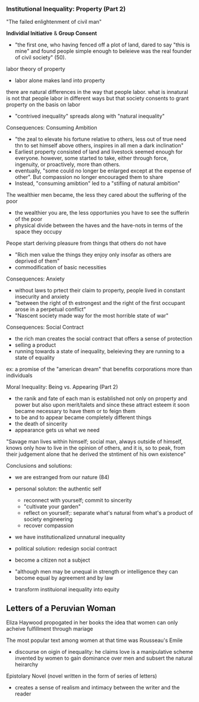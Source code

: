 ### Institutional Inequality: Property (Part 2)

"The failed enlightenment of civil man"

**Individial Initiative** & **Group Consent**
- "the first one, who having fenced off a plot of land, dared to say "this is mine" and found people simple enough to beleieve was the real founder of civil society" (50).

labor theory of property
- labor alone makes land into property

there are natural differences in the way that people labor. what is innatural is not that people labor in different ways but that society consents to grant property on the basis on labor
- "contrived inequality" spreads along with "natural inequality"

Consequences: Consuming Ambition
- "the zeal to elevate his fortune relative to others, less out of true need thn to set himself above others, inspires in all men a dark inclination"
- Earliest property consisted of land and livestock seemed enough for everyone. however, some started to take, either through force, ingenuity, or proactively, more than others.
- eventually, "some could no longer be enlarged except at the expense of other". But compassion no longer encouraged them to share
- Instead, "consuming amibtion" led to a "stifling of natural ambition"

The wealthier men became, the less they cared about the suffering of the poor
- the wealthier you are, the less opportunies you have to see the sufferin of the poor
- physical divide between the haves and the have-nots in terms of the space they occupy

Peope start deriving pleasure from things that others do not have
- "Rich men value the things they enjoy only insofar as others are deprived of them"
- commodification of basic necessities

Consequences: Anxiety
- without laws to prtect their claim to property, people lived in constant insecurity and anxiety
- "between the right of th estrongest and the right of the first occupant arose in a perpetual conflict"
- "Nascent society made way for the most horrible state of war"

Consequences: Social Contract
- the rich man creates the social contract that offers a sense of protection
- selling a product
- running towards a state of inequality, beleieving they are running to a state of equality

ex: a promise of the "american dream" that benefits corporations more than individuals

Moral Inequality: Being vs. Appearing (Part 2)
- the ranik and fate of each man is established not only on property and power but also upon merit/talets and since these attract esteem it soon became necessary to have them or to feign them
- to be and to appear became completely different things
- the death of sincerity
- appearance gets us what we need

"Savage man lives within himself; social man, always outside of himself, knows only how to live in the opinion of others, and it is, so to peak, from their judgement alone that he derived the stntiment of his own existence"

Conclusions and solutions:
- we are estranged from our nature (84)
- personal soluton: the authentic self
    - reconnect with yourself; commit to sincerity
    - "cultivate your garden"
    - reflect on yourself;: separate what's natural from what's a product of society engineering
    - recover compassion

- we have institutionalized unnatural inequality
- political solution: redesign  social contract
- become a citizen not a subject
- "although men may be unequal in strength or intelligence they can become equal by agreement and by law
- transform instituional inequality into equity

## Letters of a Peruvian Woman

Eliza Haywood propogated in her books the idea that women can only acheive fulfillment through mariage

The most popular text among women at that time was Rousseau's Emile
- discourse on oigin of inequality: he claims love is a manipulative scheme invented by women to gain dominance over men and subsert the natural heirarchy

Epistolary Novel (novel written in the form of series of letters)
- creates a sense of realism and intimacy between the writer and the reader

